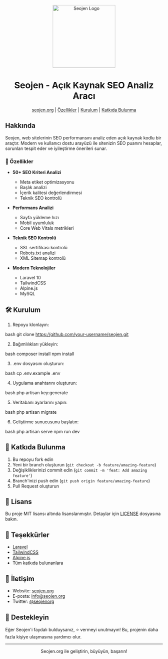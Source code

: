 <p align="center">
    <img src="https://webmarka.com/frontend/img/logo.svg" width="200" alt="Seojen Logo">
</p>

<h1 align="center">Seojen - Açık Kaynak SEO Analiz Aracı</h1>

<p align="center">
    <a href="https://seojen.org">seojen.org</a> |
    <a href="#özellikler">Özellikler</a> |
    <a href="#kurulum">Kurulum</a> |
    <a href="#katkıda-bulunma">Katkıda Bulunma</a>
</p>

## Hakkında

Seojen, web sitelerinin SEO performansını analiz eden açık kaynak kodlu bir araçtır. Modern ve kullanıcı dostu arayüzü ile sitenizin SEO puanını hesaplar, sorunları tespit eder ve iyileştirme önerileri sunar.

### 🚀 Özellikler

- **50+ SEO Kriteri Analizi**
  - Meta etiket optimizasyonu
  - Başlık analizi
  - İçerik kalitesi değerlendirmesi
  - Teknik SEO kontrolü

- **Performans Analizi**
  - Sayfa yükleme hızı
  - Mobil uyumluluk
  - Core Web Vitals metrikleri

- **Teknik SEO Kontrolü**
  - SSL sertifikası kontrolü
  - Robots.txt analizi
  - XML Sitemap kontrolü

- **Modern Teknolojiler**
  - Laravel 10
  - TailwindCSS
  - Alpine.js
  - MySQL

## 🛠️ Kurulum

1. Repoyu klonlayın:

bash
git clone https://github.com/your-username/seojen.git


2. Bağımlılıkları yükleyin:

bash
composer install
npm install


3. .env dosyasını oluşturun:

bash
cp .env.example .env


4. Uygulama anahtarını oluşturun:

bash
php artisan key:generate


5. Veritabanı ayarlarını yapın:

bash
php artisan migrate


6. Geliştirme sunucusunu başlatın:

bash
php artisan serve
npm run dev


## 🤝 Katkıda Bulunma

1. Bu repoyu fork edin
2. Yeni bir branch oluşturun (`git checkout -b feature/amazing-feature`)
3. Değişikliklerinizi commit edin (`git commit -m 'feat: Add amazing feature'`)
4. Branch'inizi push edin (`git push origin feature/amazing-feature`)
5. Pull Request oluşturun

## 📝 Lisans

Bu proje MIT lisansı altında lisanslanmıştır. Detaylar için [LICENSE](LICENSE) dosyasına bakın.

## 🙏 Teşekkürler

- [Laravel](https://laravel.com)
- [TailwindCSS](https://tailwindcss.com)
- [Alpine.js](https://alpinejs.dev)
- Tüm katkıda bulunanlara

## 📧 İletişim

- Website: [seojen.org](https://seojen.org)
- E-posta: info@seojen.org
- Twitter: [@seojenorg](https://twitter.com/seojenorg)

## 🌟 Destekleyin

Eğer Seojen'i faydalı bulduysanız, ⭐️ vermeyi unutmayın! Bu, projenin daha fazla kişiye ulaşmasına yardımcı olur.

---

<p align="center">
    Seojen.org ile geliştirin, büyüyün, başarın!
</p>
